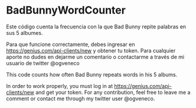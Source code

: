 # BadBunnyWordCounter
Este código cuenta la frecuencia con la que Bad Bunny repite palabras en sus 5 albumes.

Para que funcione correctamente, debes ingresar en https://genius.com/api-clients/new y obtener tu token.
Para cualquier aporte no dudes en dejarme un comentario o contactarme a través de mi usuario de twitter @ogveneco


This code counts how often Bad Bunny repeats words in his 5 albums.

In order to work properly, you must log in at https://genius.com/api-clients/new and get your token.
For any contribution, feel free to leave me a comment or contact me through my twitter user @ogveneco.

